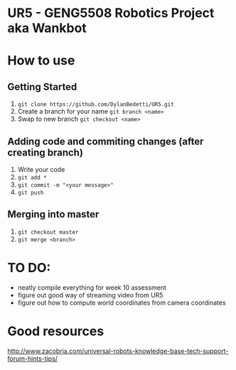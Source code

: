 # UR5 - GENG5508 Robotics Project aka <b>Wankbot</b>

# How to use
## Getting Started 
1. `git clone https://github.com/DylanBedetti/UR5.git`
2. Create a branch for your name `git branch <name>`
3. Swap to new branch `git checkout <name>`

## Adding code and commiting changes (after creating branch)
1. Write your code
2. `git add *`
3. `git commit -m "<your message>"`
4. `git push`

## Merging into master
1. `git checkout master`
2. `git merge <branch>`

# TO DO:
- neatly compile everything for week 10 assessment
- figure out good way of streaming video from UR5
- figure out how to compute world coordinates from camera coordinates

# Good resources
http://www.zacobria.com/universal-robots-knowledge-base-tech-support-forum-hints-tips/
